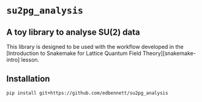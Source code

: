 # `su2pg_analysis`

## A toy library to analyse SU(2) data

This library is designed to be used with the workflow developed in the
[Introduction to Snakemake for Lattice Quantum Field Theory][snakemake-intro] lesson.

## Installation

``` shellsession
pip install git+https://github.com/edbennett/su2pg_analysis
```
